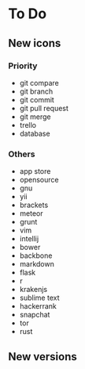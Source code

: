 # To Do

## New icons

### Priority
- git compare
- git branch
- git commit
- git pull request
- git merge
- trello
- database



### Others
- app store
- opensource
- gnu
- yii
- brackets
- meteor
- grunt
- vim
- intellij
- bower
- backbone
- markdown
- flask
- r
- krakenjs
- sublime text
- hackerrank
- snapchat
- tor
- rust

## New versions
